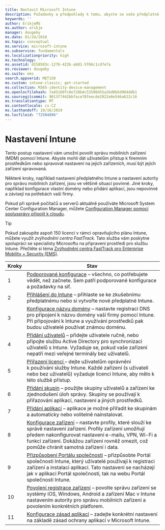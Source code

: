 ```yaml
---
title: Nastavit Microsoft Intune
description: Požadavky a předpoklady k tomu, abyste se vaše předplatné Intune dalo začít používat
keywords: ''
author: ErikjeMS
ms.author: erikje
manager: dougeby
ms.date: 01/24/2018
ms.topic: conceptual
ms.service: microsoft-intune
ms.subservice: fundamentals
ms.localizationpriority: high
ms.technology: ''
ms.assetid: d158503c-1276-422b-ab81-5f66c1cd7e7a
ms.reviewer: dougeby
ms.suite: ems
search.appverid: MET150
ms.custom: intune-classic; get-started
ms.collection: M365-identity-device-management
ms.openlocfilehash: 7a45160fc0e728b4c53590455a2bd0b5d904ddb1
ms.sourcegitcommit: 9013f7442bbface78feecde2922e8e546a622c16
ms.translationtype: MT
ms.contentlocale: cs-CZ
ms.lasthandoff: 10/16/2019
ms.locfileid: "72504896"
---
```

# <a name="set-up-intune"></a>Nastavení Intune

Tento postup nastavení vám umožní povolit správu mobilních zařízení (MDM) pomocí Intune. Abyste mohli dát uživatelům přístup k firemním prostředkům nebo spravovat nastavení na jejich zařízeních, musí být jejich zařízení spravovaná.

Některé kroky, například nastavení předplatného Intune a nastavení autority pro správu mobilních zařízení, jsou ve většině situací povinné. Jiné kroky, například konfigurace vlastní domény nebo přidání aplikací, jsou nepovinné a závisejí na potřebách vaší firmy.

Pokud při správě počítačů a serverů aktuálně používáte Microsoft System Center Configuration Manager, můžete [Configuration Manager pomocí spolusprávy připojit k cloudu](https://docs.microsoft.com/sccm/comanage/overview).

>[!TIP]
>Pokud zakoupíte aspoň 150 licencí v rámci opravňujícího plánu Intune, můžete využít *zvýhodnění centra FastTrack*. Tato služba vám poskytne spolupráci se specialisty Microsoftu na připravení prostředí pro službu Intune. Přečtěte si téma [Zvýhodnění centra FastTrack pro Enterprise Mobility + Security (EMS)](https://docs.microsoft.com/enterprise-mobility-security/Solutions/enterprise-mobility-fasttrack-program).



| Kroky |                                                                                                                       Stav                                                                                                                       |
|-------|----------------------------------------------------------------------------------------------------------------------------------------------------------------------------------------------------------------------------------------------------|
|   1   |                                        [Podporované konfigurace](supported-devices-browsers.md) – všechno, co potřebujete vědět, než začnete. Sem patří podporované konfigurace a požadavky na síť.                                         |
|   2   |                                                                 [Přihlášení do Intune](account-sign-up.md) – přihlaste se ke zkušebnímu předplatnému nebo si vytvořte nové předplatné Intune.                                                                  |
|   3   |                [Konfigurace názvu domény](custom-domain-name-configure.md) – nastavte registraci DNS pro připojení k názvu domény vaší firmy pomocí Intune. Při připojování k Intune a využívání prostředků pak budou uživatelé používat známou doménu.                |
|   4   |                                   [Přidání uživatelů](users-add.md) – přidejte uživatele ručně, nebo připojte službu Active Directory pro synchronizaci uživatelů s Intune. Vyžaduje se, pokud vaše zařízení nepatří mezi veřejné terminály bez uživatelů.                                    |
|   5   |                                            [Přiřazení licencí ](../licenses-assign.md) – dejte uživatelům oprávnění k používání služby Intune. Každé zařízení (s uživateli nebo bez uživatelů) vyžaduje licenci Intune, aby mělo k této službě přístup.                                             |
|   6   |                                               [Přidání skupin](../groups-add.md) – použijte skupiny uživatelů a zařízení ke zjednodušení úloh správy. Skupiny se používají k přiřazování aplikací, nastavení a jiných prostředků.                                                |
|   7   |                                                                        [Přidání aplikací](../apps/apps-add.md) – aplikace je možné přiřadit ke skupinám a automaticky nebo volitelně nainstalovat.                                                                         |
|   8   | [Konfigurace zařízení](../configuration/device-profiles.md) – nastavte profily, které slouží ke správě nastavení zařízení. Profily zařízení umožňují předem nakonfigurovat nastavení e-mailu, VPN, Wi-Fi a funkcí zařízení. Dokážou zařízení rovněž omezit, což pomůže chránit samotná zařízení i data. |
|   9   |       [Přizpůsobení Portálu společnosti](../apps/company-portal-app.md) – přizpůsobte Portál společnosti Intune, který uživatelé používají k registraci zařízení a instalaci aplikací. Tato nastavení se nacházejí jak v aplikaci Portál společnosti, tak na webu Portál společnosti Intune.       |
|  10   |                                [Povolení registrace zařízení](mdm-authority-set.md) – povolte správu zařízení se systémy iOS, Windows, Android a zařízení Mac v Intune nastavením autority pro správu mobilních zařízení a povolením konkrétních platforem.                                 |
|  11   |                                                        [Konfigurace zásad aplikací](../apps/app-protection-policy.md) – zadejte konkrétní nastavení na základě zásad ochrany aplikací v Microsoft Intune.                                                         |

